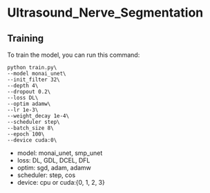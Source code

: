 # Ultrasound_Nerve_Segmentation

## Training
To train the model, you can run this command:
```
python train.py\
--model monai_unet\
--init_filter 32\
--depth 4\
--dropout 0.2\
--loss DL\
--optim adamw\
--lr 1e-3\
--weight_decay 1e-4\
--scheduler step\
--batch_size 8\
--epoch 100\
--device cuda:0\
```

- model: monai_unet, smp_unet
- loss: DL, GDL, DCEL, DFL
- optim: sgd, adam, adamw
- scheduler: step, cos
- device: cpu or cuda:{0, 1, 2, 3}
